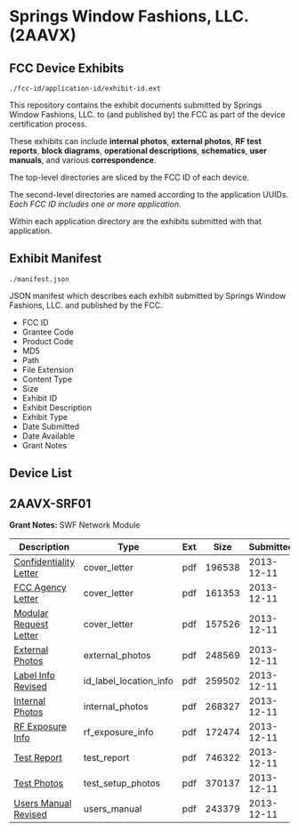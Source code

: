 # Springs Window Fashions, LLC. (2AAVX)
## FCC Device Exhibits

```
./fcc-id/application-id/exhibit-id.ext
```

This repository contains the exhibit documents submitted by Springs Window Fashions, LLC. to (and published by) the FCC as part of the device certification process.

These exhibits can include **internal photos**, **external photos**, **RF test reports**, **block diagrams**, **operational descriptions**, **schematics**, **user manuals**, and various **correspondence**.

The top-level directories are sliced by the FCC ID of each device.

The second-level directories are named according to the application UUIDs. *Each FCC ID includes one or more application.*

Within each application directory are the exhibits submitted with that application. 

## Exhibit Manifest

```
./manifest.json
```

JSON manifest which describes each exhibit submitted by Springs Window Fashions, LLC. and published by the FCC.

- FCC ID
- Grantee Code
- Product Code
- MD5
- Path
- File Extension
- Content Type
- Size
- Exhibit ID
- Exhibit Description
- Exhibit Type
- Date Submitted
- Date Available
- Grant Notes

## Device List
## 2AAVX-SRF01
**Grant Notes:** SWF Network Module

| Description | Type | Ext | Size | Submitted | Available |
| ----------- | ---- | --- | ---- | --------- | --------- |
| [Confidentiality Letter](2AAVX-SRF01/888a1d9c1679251127971b501408139a/2139775.pdf) | cover_letter | pdf | 196538 | 2013-12-11 | 2013-12-11 |
| [FCC Agency Letter](2AAVX-SRF01/888a1d9c1679251127971b501408139a/2139776.pdf) | cover_letter | pdf | 161353 | 2013-12-11 | 2013-12-11 |
| [Modular Request Letter](2AAVX-SRF01/888a1d9c1679251127971b501408139a/2139778.pdf) | cover_letter | pdf | 157526 | 2013-12-11 | 2013-12-11 |
| [External Photos](2AAVX-SRF01/888a1d9c1679251127971b501408139a/2139779.pdf) | external_photos | pdf | 248569 | 2013-12-11 | 2013-12-11 |
| [Label Info Revised](2AAVX-SRF01/888a1d9c1679251127971b501408139a/2139781.pdf) | id_label_location_info | pdf | 259502 | 2013-12-11 | 2013-12-11 |
| [Internal Photos](2AAVX-SRF01/888a1d9c1679251127971b501408139a/2139780.pdf) | internal_photos | pdf | 268327 | 2013-12-11 | 2013-12-11 |
| [RF Exposure Info](2AAVX-SRF01/888a1d9c1679251127971b501408139a/2139783.pdf) | rf_exposure_info | pdf | 172474 | 2013-12-11 | 2013-12-11 |
| [Test Report](2AAVX-SRF01/888a1d9c1679251127971b501408139a/2139785.pdf) | test_report | pdf | 746322 | 2013-12-11 | 2013-12-11 |
| [Test Photos](2AAVX-SRF01/888a1d9c1679251127971b501408139a/2139786.pdf) | test_setup_photos | pdf | 370137 | 2013-12-11 | 2013-12-11 |
| [Users Manual Revised](2AAVX-SRF01/888a1d9c1679251127971b501408139a/2139787.pdf) | users_manual | pdf | 243379 | 2013-12-11 | 2013-12-11 |
